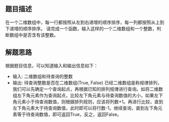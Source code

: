 ## 题目描述
在一个二维数组中，每一行都按照从左到右递增的顺序排序，每一列都按照从上到下递增的顺序排序。 请完成一个函数，输入这样的一个二维数组和一个整数，判断数组中是否含有该整数。

## 解题思路
根据题目信息，可以知道输入和输出信息如下：
- 输入: 二维数组和待查询的整数
- 输出: 待查询整数是否在二维数组(True, False)
已经二维数组是称规律排列，我们可以先确定一个查询起点，再根据已知的排列规律进行查询。如将二维数组左下角元素作为查询起点，比较左下角元素与待查询数值的大小，如果左下角元素小于待查询数值，则根据排列规则，应该将列数+1。再进行比较，直到左下角元素大于待查询数值，此时即可以将行数-1。继续查询，直到左下角元素等于待查询数值，即可返回True，反之，返回False。